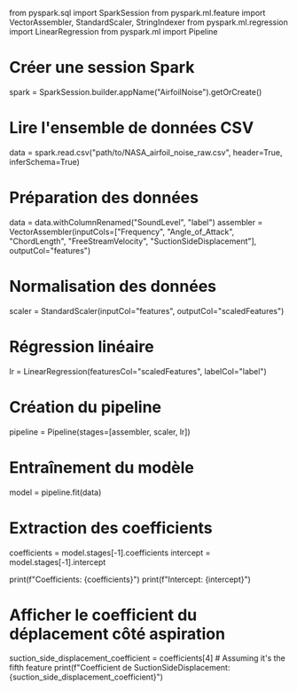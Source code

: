 from pyspark.sql import SparkSession
from pyspark.ml.feature import VectorAssembler, StandardScaler, StringIndexer
from pyspark.ml.regression import LinearRegression
from pyspark.ml import Pipeline

# Créer une session Spark
spark = SparkSession.builder.appName("AirfoilNoise").getOrCreate()

# Lire l'ensemble de données CSV
data = spark.read.csv("path/to/NASA_airfoil_noise_raw.csv", header=True, inferSchema=True)

# Préparation des données
data = data.withColumnRenamed("SoundLevel", "label")
assembler = VectorAssembler(inputCols=["Frequency", "Angle_of_Attack", "ChordLength", "FreeStreamVelocity", "SuctionSideDisplacement"], outputCol="features")

# Normalisation des données
scaler = StandardScaler(inputCol="features", outputCol="scaledFeatures")

# Régression linéaire
lr = LinearRegression(featuresCol="scaledFeatures", labelCol="label")

# Création du pipeline
pipeline = Pipeline(stages=[assembler, scaler, lr])

# Entraînement du modèle
model = pipeline.fit(data)

# Extraction des coefficients
coefficients = model.stages[-1].coefficients
intercept = model.stages[-1].intercept

print(f"Coefficients: {coefficients}")
print(f"Intercept: {intercept}")

# Afficher le coefficient du déplacement côté aspiration
suction_side_displacement_coefficient = coefficients[4]  # Assuming it's the fifth feature
print(f"Coefficient de SuctionSideDisplacement: {suction_side_displacement_coefficient}")

